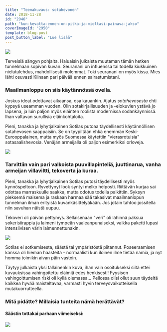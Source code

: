 ```yaml
---
title: "Teemakuvaus: sotahevonen"
date: 2018-11-28
id: "2946"
path: "kun-kevatta-ennen-on-pitka-ja-mieltasi-painava-jakso"
coverImageId: "2950"
template: blog-post
post_button_label: "Lue lisää"
---
```


![](/images/46262677_2457200384321045_1484200136102903808_n.jpg)

Terveisiä sängyn pohjalta. Haluaisin julkaista muutaman tämän hetken tunnelmaan sopivan kuvan. Seuranani on influenssa tai todella kiukkuinen nielutulehdus, mahdollisesti molemmat. Toki seuranani on myös kissa. Mies lähti osuvasti Kiinaan pari päivää ennen sairastumistani.

### Maailmanloppu on siis käytännössä ovella.

Joskus ideat odottavat aikaansa, osa kauankin. Ajatus _sotahevosesta_ ehti kypsyä useamman vuoden. Olin sotakirjallisuuden ja -elokuvien ystävä jo lapsena, ja luin paljon myös eläinten roolista modernissa sodankäynnissä. Ihan valtavan surullisia eläinkohtaloita.

Pieni, tanakka ja lyhytjalkainen Sotilas putoaa täydellisesti käytännöllisen sotahevosen saappaisiin. Se on tyypiltään ehkä enemmän Keski-Eurooppalainen, mutta myös Suomessa käytettiin "vierasrotuisia" sotasaalishevosia. Venäjän armeijalla oli paljon esimerkiksi orloveja.

![](/images/unknown-soldier-21.jpg)

### Tarvittiin vain pari valkoista puuvillapinteliä, juuttinarua, vanha armeijan villaviltti, tekoverta ja kuraa.

Pieni, tanakka ja lyhytjalkainen Sotilas putosi täydellisesti myös kynnöspeltoon. Ryvettynyt look syntyi melko helposti. Riittävän kurjaa sai odottaa marraskuulle saakka, mutta odotus todella palkittiin. Syksyn pieksemä maisema ja raskaan harmaa sää takasivat maailmanlopun tunnelman ilman erityistä kuvankäsittelyäkään. Jos jotain tahtoo jossitella niin savuhan näistä uupuu.

Tekoveri oli päivän pettymys. Sellaisenaan "veri" oli lähinnä paksua sokerisiirappia ja laimeni tympeän vaaleanpunaiseksi, vaikka paketti lupasi intensiivisen värin laimennettunakin.

![](/images/unknown-soldier-36-Edit.jpg)

Sotilas ei sotkemisesta, säästä tai ympäristöstä piitannut. Poseeraamisen kanssa oli hieman haasteita - normaalisti kun iloinen ilme tietää namia, ja nyt homma toimikin aivan päin vastoin.

Täytyy julkaista yksi tällainenkin kuva, ihan vain osoitukseksi siitä ettei kuvauksissa vahingoitettu eläimiä edes henkisesti! Fyysisen vahingoittumisen riski oli kyllä olemassa... Pellossa olisi ollut suun täydeltä kaikkea hyvää maisteltavaa, varmasti hyvin terveysvaikutteisella mutakuorrutteella.

### Mitä pidätte? Millaisia tunteita nämä herättävät?

#### Säästin tottakai parhaan viimeiseksi:

![](/images/unknown-soldier-103-Edit-5-2.jpg)

